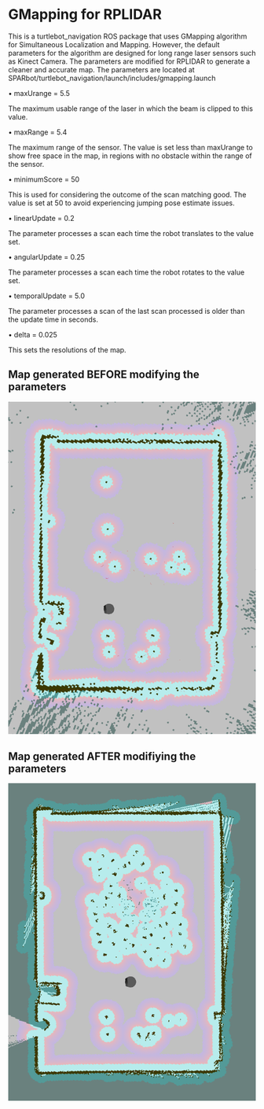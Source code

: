 # GMapping for RPLIDAR
This is a turtlebot_navigation ROS package that uses GMapping algorithm for Simultaneous Localization and Mapping. However, the default 
parameters for the algorithm are designed for long range laser sensors such as Kinect Camera. The parameters are modified for RPLIDAR to 
generate a cleaner and accurate map. The parameters are located at
SPARbot/turtlebot_navigation/launch/includes/gmapping.launch

•	maxUrange = 5.5 

The maximum usable range of the laser in which the beam is clipped to this value.

•	maxRange = 5.4 

The maximum range of the sensor. The value is set less than maxUrange to show free space in the map, in regions with no obstacle within the range of the sensor.

•	minimumScore = 50 

This is used for considering the outcome of the scan matching good. The value is set at 50 to avoid experiencing jumping pose estimate issues.

•	linearUpdate = 0.2 

The parameter processes a scan each time the robot translates to the value set.

•	angularUpdate = 0.25 

The parameter processes a scan each time the robot rotates to the value set.

•	temporalUpdate = 5.0

The parameter processes a scan of the last scan processed is older than the update time in seconds.

•	delta = 0.025 

This sets the resolutions of the map.


## Map generated BEFORE modifying the parameters
![alt tag](https://github.com/SPARbot/turtlebot_navigation/blob/master/before_mod.png)

## Map generated AFTER modifiying the parameters
![alt tag](https://github.com/SPARbot/turtlebot_navigation/blob/master/after_mod.png)


